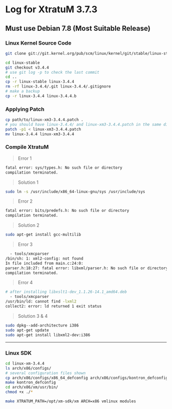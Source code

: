 # Log for XtratuM 3.7.3

## Must use Debian 7.8 (Most Suitable Release)

### Linux Kernel Source Code

```sh
git clone git://git.kernel.org/pub/scm/linux/kernel/git/stable/linux-stable.git

cd linux-stable
git checkout v3.4.4
# use git log -p to check the last commit
cd ..
cp -r linux-stable linux-3.4.4
rm -rf linux-3.4.4/.git linux-3.4.4/.gitignore
# make a backup
cp -r linux-3.4.4 linux-3.4.4.b
```

### Applying Patch

```sh
cp path/to/linux-xm3-3.4.4.patch .
# you should have linux-3.4.4/ and linux-xm3-3.4.4.patch in the same directory
patch -p1 < linux-xm3-3.4.4.patch
mv linux-3.4.4 linux-xm3-3.4.4
```

### Compile XtratuM

> Error 1

```sh
fatal error: sys/types.h: No such file or directory
compilation terminated.
```

> Solution 1

```sh
sudo ln -s /usr/include/x86_64-linux-gnu/sys /usr/include/sys 
```
> Error 2

```sh
fatal error: bits/predefs.h: No such file or directory
compilation terminated.
```

> Solution 2

```sh
sudo apt-get install gcc-multilib
```

> Error 3

```sh
  - tools/xmcparser
/bin/sh: 1: xml2-config: not found
In file included from main.c:24:0:
parser.h:18:27: fatal error: libxml/parser.h: No such file or directory
compilation terminated.
```
> Error 4

```sh
# after installing libxslt1-dev_1.1.26-14.1_amd64.deb
  - tools/xmcparser
/usr/bin/ld: cannot find -lxml2
collect2: error: ld returned 1 exit status
```

> Solution 3 & 4

```sh
sudo dpkg--add-architecture i386
sudo apt-get update
sudo apt-get install libxml2-dev:i386
```


--------------------


### Linux SDK

```sh
cd linux-xm-3.4.4
ls arch/x86/configs/
# several configuration files shown
cp arch/x86/configs/x86_64_defconfig arch/x86/configs/kontron_defconfig
make kontron_defconfig
cd arch/x86/xm/usr/bin/
chmod +x ./*

make XTRATUM_PATH=/opt/xm-sdk/xm ARCH=x86 vmlinux modules
```
